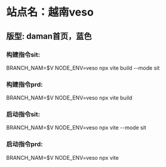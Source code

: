 # 站点名：越南veso

## 版型: daman首页，蓝色

### 构建指令sit:
BRANCH_NAM=$V NODE_ENV=veso npx vite build --mode sit

### 构建指令prd:
BRANCH_NAM=$V NODE_ENV=veso npx vite build

### 启动指令sit:
BRANCH_NAM=$V NODE_ENV=veso npx vite --mode sit


### 启动指令prd:
BRANCH_NAM=$V NODE_ENV=veso npx vite

